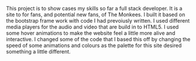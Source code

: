 This project is to show cases my skills so far a full stack developer. 
It is a site to for fans, and potential new fans, of The Monkees.
I built it based on the bootstrap frame work with code I had prevoiusly written. 
I used different media players for the audio and video that are build in to HTML5.
I used some hover animations to make the website feel a little more alive and interactive.
I changed some of the code that I based this off by changing the speed of some animations 
and colours as the palette for this site desired something a little different.